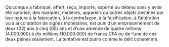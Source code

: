 Quiconque a fabriqué, offert, reçu, importé, exporté ou détenu sans y avoir été autorisé, des marques, matières, appareils ou autres objets destinés par leur nature à la fabrication, à la contrefaçon, à la falsification, à l’altération ou à la coloration de signes monétaires, est puni d’un emprisonnement de deux (02) ans à cinq (05) ans et d’une amende de quatre millions (4.000.000) à dix millions (10.000.000) de francs CFA ou de l’une de ces deux peines seulement.
La tentative est punie comme le délit consommé.